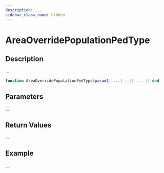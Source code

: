 ```yaml
---
description: ...
sidebar_class_name: hidden
---
```


# AreaOverridePopulationPedType

## Description

...

```lua
function AreaOverridePopulationPedType(param1, ...) --[[ ... ]] end
```

## Parameters

...

## Return Values

...

## Example

...

